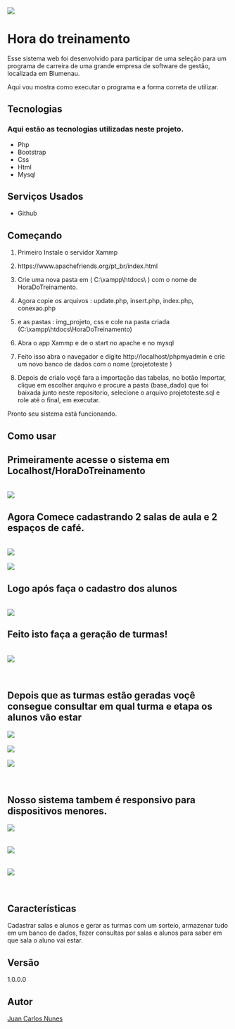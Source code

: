 <img src="img_projeto/foto_logo.ico">
	<h1>Hora do treinamento </h1>
	<p>Esse sistema web foi desenvolvido para participar de uma seleção para um programa de carreira de uma grande empresa de software de gestão, localizada em Blumenau.  </p>
	<p>Aqui vou mostra como executar o programa e a forma correta de utilizar.</p>
	<h2>Tecnologias</h2> 
	<h3> Aqui estão as tecnologias utilizadas neste projeto.</h3>
	<ul>
		<li>Php</li>
		<li>Bootstrap</li>
		<li>Css</li>
		<li>Html</li>
		<li>Mysql</li>
	</ul>
	<h2>Serviços Usados</h2>
	<ul>
		<li>Github</li>
	</ul>
	<h2> Começando</h2>
	<ol>
		<li><p>Primeiro Instale o servidor Xammp </p></li>
		<li> https://www.apachefriends.org/pt_br/index.html</li>
		<li><p>Crie uma nova pasta em ( C:\xampp\htdocs\ ) com o nome de HoraDoTreinamento. </p></li>
		<li><p> Agora copie os arquivos : update.php, insert.php, index.php, conexao.php</p></li>
		<li><p> e as pastas : img_projeto, css e cole na pasta criada (C:\xampp\htdocs\HoraDoTreinamento) </p></li>
		<li><p>Abra o app Xammp e de o start no apache e no mysql </p></li>
		<li><p>Feito isso abra o navegador e digite http://localhost/phpmyadmin  e crie um novo banco de dados com o nome (projetoteste )  </p> </li>
		<li><p>Depois de crialo voçê fara a importação das tabelas, no botão Importar, clique em escolher arquivo e procure a pasta (base_dado) que foi baixada junto neste repositorio, selecione o arquivo projetoteste.sql e role até o final, em executar. </p></li>
	</ol>
	<p>
		Pronto seu sistema está funcionando.
	</p>
	<h2>Como usar</h2>
	<h2>Primeiramente acesse o sistema em Localhost/HoraDoTreinamento</h2><br>
	<img src="https://github.com/juancarlo99/ProjetoHoraDoTreinamento/blob/main/prints%20do%20projeto/inicio.png"><br>
	<h2>Agora Comece cadastrando 2 salas de aula e 2 espaços de café.</h2><br>
	<img src="https://github.com/juancarlo99/ProjetoHoraDoTreinamento/blob/main/prints%20do%20projeto/cadastros.png"><br><br>
  <img src="https://github.com/juancarlo99/ProjetoHoraDoTreinamento/blob/main/prints%20do%20projeto/cadastro%20sala.png"><br>
	<h2>Logo após faça o cadastro dos alunos</h2><br>
	<img src="https://github.com/juancarlo99/ProjetoHoraDoTreinamento/blob/main/prints%20do%20projeto/consulta%20por%20aluno.png"><br>
	<h2>Feito isto faça a geração de turmas!</h2><br>
	<img src="https://github.com/juancarlo99/ProjetoHoraDoTreinamento/blob/main/prints%20do%20projeto/gerar%20turmas.png"><br><br><br>
	<h2>Depois que as turmas estão geradas voçê consegue consultar em qual turma e etapa os alunos vão estar</h2>
	<img src="https://github.com/juancarlo99/ProjetoHoraDoTreinamento/blob/main/prints%20do%20projeto/consultas.png"><br><br>
	<img src="https://github.com/juancarlo99/ProjetoHoraDoTreinamento/blob/main/prints%20do%20projeto/consulta%20por%20aluno.png"><br><br>
	<img src="https://github.com/juancarlo99/ProjetoHoraDoTreinamento/blob/main/prints%20do%20projeto/resultado%20consulta.png"><br><br><br>
	<h2>Nosso sistema tambem é responsivo para dispositivos menores.</h2>
	<img src="https://github.com/juancarlo99/ProjetoHoraDoTreinamento/blob/main/prints%20do%20projeto/inicio%20Mobile.png"><br><br><br>
	<img src="https://github.com/juancarlo99/ProjetoHoraDoTreinamento/blob/main/prints%20do%20projeto/Cadastros%20Mobile.png"><br><br><br>
	<img src="https://github.com/juancarlo99/ProjetoHoraDoTreinamento/blob/main/prints%20do%20projeto/consultas%20Mobile.png"><br><br><br>
	<h2>Características</h2> 
	<p>Cadastrar salas e alunos e gerar as turmas com um sorteio, armazenar tudo em um banco de dados, fazer consultas por salas e alunos para saber em que sala o aluno vai estar. </p>
	<h2>Versão</h2> 
	<p>1.0.0.0</p>
	<h2>Autor</h2> 
	<a href="https://github.com/juancarlo99">Juan Carlos Nunes</a> 




